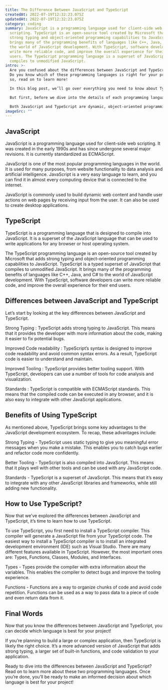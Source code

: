 ```yaml
---
title: The Difference Between JavaScript and TypeScript
createdAt: 2022-07-19T12:32:23.075Z
updatedAt: 2022-07-19T12:32:23.075Z
category: coding
summary: JavaScript is a programming language used for client-side web
  scripting. TypeScript is an open-source tool created by Microsoft that adds
  strong typing and object-oriented programming capabilities to JavaScript. It
  brings many of the programming benefits of languages like C++, Java, and C# to
  the world of JavaScript development. With TypeScript, software developers can
  write more reliable code, and improve the overall experience for their end
  users. The TypeScript programming language is a superset of JavaScript that
  compiles to unmodified JavaScript.
intro: >-
  Are you confused about the differences between JavaScript and TypeScript?
  Do you know which of these programming languages is right for your project? If
  so, read on to learn more!

  In this blog post, we’ll go over everything you need to know about TypeScript vs. JavaScript. Both of these programming languages are popular in the software development industry. However, they have some subtle yet important differences that set them apart from one another. 

  But first, before we dive into the details of each programming language, let’s understand what they both have in common. 

  Both JavaScript and TypeScript are dynamic, object-oriented programming languages designed for creating websites and other interactive applications. They both support curly bracket syntax with optional semicolons, as well > operators for type checking, and if-else conditional statements. Both support variables, data types (string, boolean, number), and function calls with optional arguments and return values.
imageSrc: ""
---
```


## JavaScript

JavaScript is a programming language used for client-side web scripting. It was created in the early 1990s and has since undergone several major revisions. It is currently standardized as ECMAScript.

JavaScript is one of the most popular programming languages in the world. It is used for many purposes, from website functionality to data analysis and artificial intelligence. JavaScript is a very easy language to learn, and you can find it in almost every computing device that is connected to the internet.

JavaScript is commonly used to build dynamic web content and handle user actions on web pages by receiving input from the user. It can also be used to create desktop applications.

## TypeScript

TypeScript is a programming language that is designed to compile into JavaScript. It is a superset of the JavaScript language that can be used to write applications for any browser or host operating system.

The TypeScript programming language is an open-source tool created by Microsoft that adds strong typing and object-oriented programming capabilities to JavaScript. TypeScript is a typed superset of JavaScript that compiles to unmodified JavaScript. It brings many of the programming benefits of languages like C++, Java, and C# to the world of JavaScript development. With TypeScript, software developers can write more reliable code, and improve the overall experience for their end users.

## Differences between JavaScript and TypeScript

Let’s start by looking at the key differences between JavaScript and TypeScript.

Strong Typing : TypeScript adds strong typing to JavaScript. This means that it provides the developer with more information about the code, making it easier to fix potential bugs.

Improved Code readability : TypeScript’s syntax is designed to improve code readability and avoid common syntax errors. As a result, TypeScript code is easier to understand and maintain.

Improved Tooling : TypeScript provides better tooling support. With TypeScript, developers can use a number of tools for code analysis and visualization.

Standards : TypeScript is compatible with ECMAScript standards. This means that the compiled code can be executed in any browser, and it is also easy to integrate with other JavaScript applications.

## Benefits of Using TypeScript

As mentioned above, TypeScript brings some key advantages to the JavaScript development ecosystem. To recap, these advantages include:

Strong Typing - TypeScript uses static typing to give you meaningful error messages when you make a mistake. This enables you to catch bugs earlier and refactor code more confidently.

Better Tooling - TypeScript is also compiled into JavaScript. This means that it plays well with other tools and can be used with any JavaScript code.

Standards - TypeScript is a superset of JavaScript. This means that it’s easy to integrate with any other JavaScript libraries and frameworks, while still adding new functionality.

## How to Use TypeScript?

Now that we’ve explored the differences between JavaScript and TypeScript, it’s time to learn how to use TypeScript.

To use TypeScript, you first need to install a TypeScript compiler. This compiler will generate a JavaScript file from your TypeScript code. The easiest way to install a TypeScript compiler is to install an integrated development environment (IDE) such as Visual Studio.
There are many different features available in TypeScript. However, the most important ones are: Types, Functions, Classes, Modules, and Interfaces.

Types - Types provide the compiler with extra information about the variables. This enables the compiler to detect bugs and improve the tooling experience.

Functions - Functions are a way to organize chunks of code and avoid code repetition. Functions can be used as a way to pass data to a piece of code and even return data from it.

## Final Words

Now that you know the differences between JavaScript and TypeScript, you can decide which language is best for your project!

If you’re planning to build a large or complex application, then TypeScript is likely the right choice. It’s a more advanced version of JavaScript that adds strong typing, a larger set of built-in functions, and code validation to your application.

Ready to dive into the differences between JavaScript and TypeScript? Read on to learn more about these two programming languages. Once you’re done, you’ll be ready to make an informed decision about which language is best for your project!
